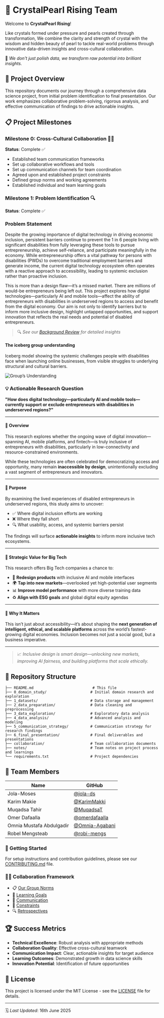 # 💎 CrystalPearl Rising Team

Welcome to **CrystalPearl Rising**!

Like crystals formed under pressure and
pearls created through transformation, We combine the clarity and strength of
crystal with the wisdom and hidden beauty of pearl to tackle real-world problems
through innovative data-driven insights and cross-cultural collaboration.

🌟 *We don't just polish data, we transform raw potential into brilliant insights.*

## 🎯 Project Overview

This repository documents our journey through a comprehensive data science
project, from initial problem identification to final presentation. Our work
emphasizes collaborative problem-solving, rigorous analysis, and effective
communication of findings to drive actionable insights.

## 📋 Project Milestones

### Milestone 0: Cross-Cultural Collaboration 🤝🏻

**Status**: Complete ✅

- Established team communication frameworks
- Set up collaborative workflows and tools
- Set up communication channels for team coordination
- Agreed upon and established project constraints
- Defined group norms and working agreements
- Established individual and team learning goals

### Milestone 1: Problem Identification 🔍

**Status**: Complete ✅

### Problem Statement

Despite the growing importance of digital technology in driving economic
inclusion, persistent barriers continue to prevent the 1 in 6 people living with
significant disabilities from fully leveraging these tools to pursue
entrepreneurship, achieve self-reliance, and participate meaningfully in the
economy. While entrepreneurship offers a vital pathway for persons with
disabilities (PWDs) to overcome traditional employment barriers and generate
income, the current digital technology ecosystem often operates with a reactive
approach to accessibility, leading to systemic exclusion rather than proactive inclusion.

This is more than a design flaw—it’s a missed market. There are millions
of would-be entrepreneurs being left out.
This project explores how digital technologies—particularly AI and
mobile tools—affect the ability of entrepreneurs with disabilities
in underserved regions to access and benefit from the digital economy.
Our aim is not only to identify barriers but to inform more inclusive design,
highlight untapped opportunities, and support innovation that reflects the
real needs and potential of disabled entrepreneurs.

> 🔍 *See our [Background Review](0_domain_study/background_review.md) for
detailed insights*

#### The iceberg group understanding

Iceberg model showing the systemic challenges people with disabilities face when
launching online businesses, from visible struggles to underlying structural and
cultural barriers.

![Group’s Understanding](https://github.com/user-attachments/assets/2a37aac2-dd46-4527-8b46-d4f391b3b8ab)

### 💡 Actionable Research Question

**"How does digital technology—particularly AI and
 mobile tools—currently support or exclude entrepreneurs with disabilities in
underserved regions?"**

---

#### 📘 Overview

This research explores whether the ongoing wave of digital innovation—spanning
AI, mobile platforms, and fintech—is truly inclusive of entrepreneurs with
disabilities, particularly in low-connectivity and resource-constrained environments.

While these technologies are often celebrated for democratizing access
and opportunity, many remain **inaccessible by design**, unintentionally
excluding a vast segment of entrepreneurs and innovators.

---

#### 🎯 Purpose

By examining the lived experiences of disabled entrepreneurs in underserved
regions, this study aims to uncover:

- ✅ Where digital inclusion efforts are working  
- ❌ Where they fall short  
- 🔍 What usability, access, and systemic barriers persist  

The findings will surface **actionable insights** to inform more inclusive tech ecosystems.

---

#### 🚀 Strategic Value for Big Tech

This research offers Big Tech companies a chance to:

- 🔧 **Redesign products** with inclusive AI and mobile interfaces  
- 🌍 **Tap into new markets**—overlooked yet high-potential user segments  
- 📊 **Improve model performance** with more diverse training data  
- ♻️ **Align with ESG goals** and global digital equity agendas  

---

#### 🧭 Why It Matters

This isn’t just about accessibility—it’s about shaping the **next generation of
intelligent, ethical, and scalable platforms** across the world’s
fastest-growing digital economies. Inclusion becomes not just a social good, but
a business imperative.

---

> 📈 *Inclusive design is smart design—unlocking new markets, improving AI
fairness, and building platforms that scale ethically.*

## 📁 Repository Structure

```text
├── README.md                           # This file
├── 0_domain_study/                    # Initial domain research and exploration
├── 1_datasets/                        # Data storage and management
├── 2_data_preparation/                # Data cleaning and preprocessing
├── 3_data_exploration/                # Exploratory data analysis
├── 4_data_analysis/                   # Advanced analysis and modeling
├── 5_communication_strategy/          # Communication strategy for research findings
├── 6_final_presentation/              # Final deliverables and presentations
├── collaboration/                     # Team collaboration documents
├── notes/                             # Team notes on project process and learnings
└── requirements.txt                   # Project dependencies
```

## 👥 Team Members

| Name | GitHub |
|------|--------|
| Jola-Moses | [@jola-ds](https://github.com/jola-ds) |
| Karim Makie | [@KarimMakki](https://github.com/KarimMakki) |
| Muqadsa Tahir | [@MuqadsaT](https://github.com/MuqadsaT) |
| Omer Dafaalla | [@omerdafaalla](https://github.com/omerdafaalla) |
| Omnia Mustafa Abdulgadir | [@Omnia-Agabani](https://github.com/Omnia-Agabani) |
| Robel Mengsteab | [@robi-mengs](https://github.com/robi-mengs) |

### 📍 Getting Started

For setup instructions and contribution guidelines, please see our
[CONTRIBUTING.md](docs/CONTRIBUTING.md) file.

### 🤝🏻 Collaboration Framework

- 📋 [Our Group Norms](collaboration/README.md)
- 🎯 [Learning Goals](collaboration/learning_goals.md)
- 💬 [Communication](collaboration/communication.md)
- 🚧 [Constraints](collaboration/constraints.md)
- 🔍 [Retrospectives](collaboration/retrospectives)

## 🏆 Success Metrics

- **Technical Excellence**: Robust analysis with appropriate methods
- **Collaboration Quality**: Effective cross-cultural teamwork
- **Communication Impact**: Clear, actionable insights for target audience
- **Learning Outcomes**: Demonstrated growth in data science skills
- **Innovation Potential**: Identification of future opportunities

## 📝 License

This project is licensed under the MIT License - see the [LICENSE](LICENSE) file
for details.

---

🗓️ *Last Updated*: 16th June 2025
